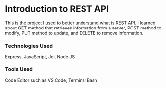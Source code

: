# Introduction to REST API
This is the project I used to better understand what is REST API. I learned about GET method that retrieves information from a server, POST method to modify, PUT method to update, and DELETE to remove information.

### Technologies Used
Express, JavaScript, Joi, Node.JS

### Tools Used
Code Editor such as VS Code, Terminal Bash
